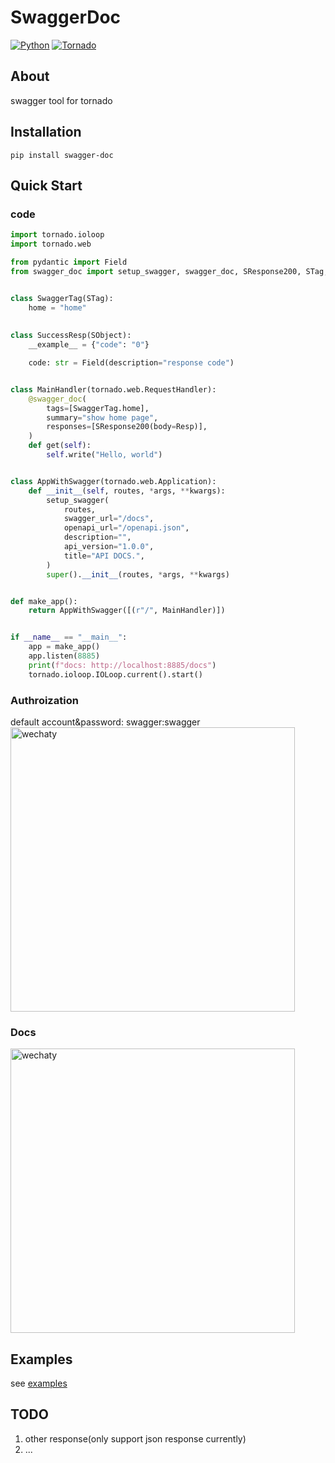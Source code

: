 # SwaggerDoc   

[![Python](https://img.shields.io/badge/Python-3.4+-blue.svg)](https://python.org/)
[![Tornado](https://img.shields.io/badge/Tornado-6.0.1+-blue.svg)](https://python.org/)

## About
swagger tool for tornado

## Installation
`pip install swagger-doc`

## Quick Start
### code
```python
import tornado.ioloop
import tornado.web

from pydantic import Field
from swagger_doc import setup_swagger, swagger_doc, SResponse200, STag, SObject


class SwaggerTag(STag):
    home = "home"
    
    
class SuccessResp(SObject):
    __example__ = {"code": "0"}

    code: str = Field(description="response code")


class MainHandler(tornado.web.RequestHandler):
    @swagger_doc(
        tags=[SwaggerTag.home],
        summary="show home page",
        responses=[SResponse200(body=Resp)],
    )
    def get(self):
        self.write("Hello, world")


class AppWithSwagger(tornado.web.Application):
    def __init__(self, routes, *args, **kwargs):
        setup_swagger(
            routes,
            swagger_url="/docs",
            openapi_url="/openapi.json",
            description="",
            api_version="1.0.0",
            title="API DOCS.",
        )
        super().__init__(routes, *args, **kwargs)


def make_app():
    return AppWithSwagger([(r"/", MainHandler)])


if __name__ == "__main__":
    app = make_app()
    app.listen(8885)
    print(f"docs: http://localhost:8885/docs")
    tornado.ioloop.IOLoop.current().start()
```

### Authroization  
default account&password: swagger:swagger  
<img src="https://user-images.githubusercontent.com/39478406/140527121-d282c21b-1b21-4fa4-ae43-c37bef114d2e.png" width="455px" alt="wechaty" />

### Docs  
<img src="https://user-images.githubusercontent.com/39478406/140527529-140c33ba-a9b0-48d0-b880-62cbfed4842a.png" width="455px" alt="wechaty" />

## Examples
see [examples](https://github.com/aaashuai/swagger-doc/tree/master/examples)

## TODO
1. other response(only support json response currently)
2. ...
